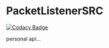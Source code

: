 # PacketListenerSRC

[![Codacy Badge](https://api.codacy.com/project/badge/Grade/22a5eb408af4408fb1ad0bc83efcc9e8)](https://app.codacy.com/manual/clonalejandro/PacketListenerSRC?utm_source=github.com&utm_medium=referral&utm_content=clonalejandro/PacketListenerSRC&utm_campaign=Badge_Grade_Dashboard)

personal api...
